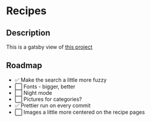# Recipes

## Description

This is a gatsby view of [this project](https://github.com/cortl/cooking)

## Roadmap

- ✅ Make the search a little more fuzzy
- ⬜ Fonts - bigger, better
- ⬜ Night mode
- ⬜ Pictures for categories?
- ✅ Prettier run on every commit
- ⬜ Images a little more centered on the recipe pages